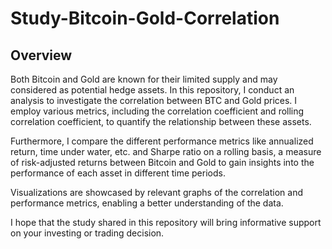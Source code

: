 # Study-Bitcoin-Gold-Correlation

## Overview
Both Bitcoin and Gold are known for their limited supply and may considered as potential hedge assets. In this repository, I conduct an analysis to investigate the correlation between BTC and Gold prices. I employ various metrics, including the correlation coefficient and rolling correlation coefficient, to quantify the relationship between these assets.

Furthermore, I compare the different performance metrics like annualized return, time under water, etc. and Sharpe ratio on a rolling basis, a measure of risk-adjusted returns between Bitcoin and Gold to gain insights into the performance of each asset in different time periods.

Visualizations are showcased by relevant graphs of the correlation and performance metrics, enabling a better understanding of the data.

I hope that the study shared in this repository will bring informative support on your investing or trading decision.
